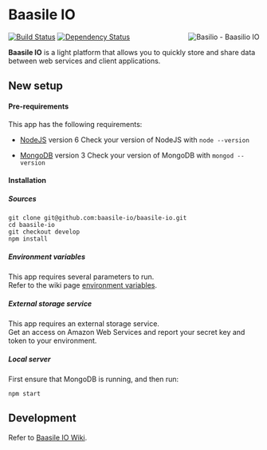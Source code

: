 # Baasile IO

<img align="right" src="http://baasile.io/assets/img/github/basilio-github-topright.png" alt="Basilio - Baasilio IO"/>[![Build Status](https://travis-ci.org/baasile-io/baasile-io.svg?branch=master)](https://travis-ci.org/baasile-io/baasile-io) [![Dependency Status](https://dependencyci.com/github/baasile-io/baasile-io/badge)](https://dependencyci.com/github/baasile-io/baasile-io)

**Baasile IO** is a light platform that allows you to quickly store and share data between web services and client applications.

## New setup

#### Pre-requirements

This app has the following requirements:

- [NodeJS](https://nodejs.org/en/) version 6
    Check your version of NodeJS with `node --version`

- [MongoDB](https://www.mongodb.com/) version 3
    Check your version of MongoDB with `mongod --version`

#### Installation

##### Sources

```
git clone git@github.com:baasile-io/baasile-io.git
cd baasile-io
git checkout develop
npm install
```

##### Environment variables

This app requires several parameters to run.  
Refer to the wiki page [environment variables](https://github.com/baasile-io/baasile-io/wiki/Environment-variables).

##### External storage service

This app requires an external storage service.  
Get an access on Amazon Web Services and report your secret key and token to your environment.

##### Local server

First ensure that MongoDB is running, and then run:

```
npm start
```

## Development

Refer to [Baasile IO Wiki](https://github.com/baasile-io/baasile-io/wiki).
